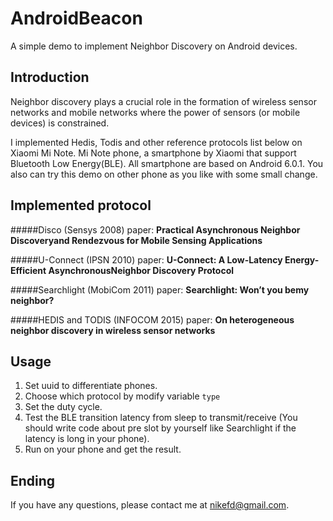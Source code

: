 # AndroidBeacon
A simple demo to implement Neighbor Discovery on Android devices.

## Introduction
Neighbor discovery plays a crucial role in the formation of wireless sensor networks and mobile networks where the power of sensors (or mobile devices) is constrained.

I implemented Hedis, Todis and other reference protocols list below on Xiaomi Mi Note. Mi Note phone, a smartphone by Xiaomi that support Bluetooth Low Energy(BLE). All smartphone are based on Android 6.0.1.
You also can try this demo on other phone as you like with some small change.

## Implemented protocol 
#####Disco (Sensys 2008)
paper: **Practical Asynchronous Neighbor Discoveryand Rendezvous for Mobile Sensing Applications**

#####U-Connect (IPSN 2010)
paper: **U-Connect: A Low-Latency Energy-Efficient AsynchronousNeighbor Discovery Protocol**

#####Searchlight (MobiCom 2011)
paper: **Searchlight: Won’t you bemy neighbor?**

#####HEDIS and TODIS (INFOCOM 2015)
 paper: **On heterogeneous neighbor discovery in wireless sensor networks**

## Usage

1. Set uuid to differentiate phones.
2. Choose which protocol by modify variable `type`
3. Set the duty cycle.
4. Test the BLE transition latency from sleep to transmit/receive (You should write code about pre slot by yourself like Searchlight if the latency is long in your phone).
5. Run on your phone and get the result.

## Ending

If you have any questions, please contact me at nikefd@gmail.com.
